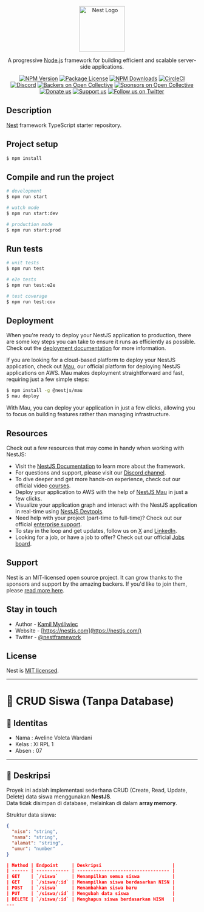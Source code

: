 <p align="center">
  <a href="http://nestjs.com/" target="blank"><img src="https://nestjs.com/img/logo-small.svg" width="120" alt="Nest Logo" /></a>
</p>

[circleci-image]: https://img.shields.io/circleci/build/github/nestjs/nest/master?token=abc123def456
[circleci-url]: https://circleci.com/gh/nestjs/nest

  <p align="center">A progressive <a href="http://nodejs.org" target="_blank">Node.js</a> framework for building efficient and scalable server-side applications.</p>
    <p align="center">
<a href="https://www.npmjs.com/~nestjscore" target="_blank"><img src="https://img.shields.io/npm/v/@nestjs/core.svg" alt="NPM Version" /></a>
<a href="https://www.npmjs.com/~nestjscore" target="_blank"><img src="https://img.shields.io/npm/l/@nestjs/core.svg" alt="Package License" /></a>
<a href="https://www.npmjs.com/~nestjscore" target="_blank"><img src="https://img.shields.io/npm/dm/@nestjs/common.svg" alt="NPM Downloads" /></a>
<a href="https://circleci.com/gh/nestjs/nest" target="_blank"><img src="https://img.shields.io/circleci/build/github/nestjs/nest/master" alt="CircleCI" /></a>
<a href="https://discord.gg/G7Qnnhy" target="_blank"><img src="https://img.shields.io/badge/discord-online-brightgreen.svg" alt="Discord"/></a>
<a href="https://opencollective.com/nest#backer" target="_blank"><img src="https://opencollective.com/nest/backers/badge.svg" alt="Backers on Open Collective" /></a>
<a href="https://opencollective.com/nest#sponsor" target="_blank"><img src="https://opencollective.com/nest/sponsors/badge.svg" alt="Sponsors on Open Collective" /></a>
  <a href="https://paypal.me/kamilmysliwiec" target="_blank"><img src="https://img.shields.io/badge/Donate-PayPal-ff3f59.svg" alt="Donate us"/></a>
    <a href="https://opencollective.com/nest#sponsor"  target="_blank"><img src="https://img.shields.io/badge/Support%20us-Open%20Collective-41B883.svg" alt="Support us"></a>
  <a href="https://twitter.com/nestframework" target="_blank"><img src="https://img.shields.io/twitter/follow/nestframework.svg?style=social&label=Follow" alt="Follow us on Twitter"></a>
</p>
  <!--[![Backers on Open Collective](https://opencollective.com/nest/backers/badge.svg)](https://opencollective.com/nest#backer)
  [![Sponsors on Open Collective](https://opencollective.com/nest/sponsors/badge.svg)](https://opencollective.com/nest#sponsor)-->

## Description

[Nest](https://github.com/nestjs/nest) framework TypeScript starter repository.

## Project setup

```bash
$ npm install
```

## Compile and run the project

```bash
# development
$ npm run start

# watch mode
$ npm run start:dev

# production mode
$ npm run start:prod
```

## Run tests

```bash
# unit tests
$ npm run test

# e2e tests
$ npm run test:e2e

# test coverage
$ npm run test:cov
```

## Deployment

When you're ready to deploy your NestJS application to production, there are some key steps you can take to ensure it runs as efficiently as possible. Check out the [deployment documentation](https://docs.nestjs.com/deployment) for more information.

If you are looking for a cloud-based platform to deploy your NestJS application, check out [Mau](https://mau.nestjs.com), our official platform for deploying NestJS applications on AWS. Mau makes deployment straightforward and fast, requiring just a few simple steps:

```bash
$ npm install -g @nestjs/mau
$ mau deploy
```

With Mau, you can deploy your application in just a few clicks, allowing you to focus on building features rather than managing infrastructure.

## Resources

Check out a few resources that may come in handy when working with NestJS:

- Visit the [NestJS Documentation](https://docs.nestjs.com) to learn more about the framework.
- For questions and support, please visit our [Discord channel](https://discord.gg/G7Qnnhy).
- To dive deeper and get more hands-on experience, check out our official video [courses](https://courses.nestjs.com/).
- Deploy your application to AWS with the help of [NestJS Mau](https://mau.nestjs.com) in just a few clicks.
- Visualize your application graph and interact with the NestJS application in real-time using [NestJS Devtools](https://devtools.nestjs.com).
- Need help with your project (part-time to full-time)? Check out our official [enterprise support](https://enterprise.nestjs.com).
- To stay in the loop and get updates, follow us on [X](https://x.com/nestframework) and [LinkedIn](https://linkedin.com/company/nestjs).
- Looking for a job, or have a job to offer? Check out our official [Jobs board](https://jobs.nestjs.com).

## Support

Nest is an MIT-licensed open source project. It can grow thanks to the sponsors and support by the amazing backers. If you'd like to join them, please [read more here](https://docs.nestjs.com/support).

## Stay in touch

- Author - [Kamil Myśliwiec](https://twitter.com/kammysliwiec)
- Website - [https://nestjs.com](https://nestjs.com/)
- Twitter - [@nestframework](https://twitter.com/nestframework)

## License

Nest is [MIT licensed](https://github.com/nestjs/nest/blob/master/LICENSE).

<!-- # 📋 Todo List API - NestJS

## 1) Identitas
- *Nama:* Aveline Voleta Wardani 
- *Kelas:* XI RPL 1  

---

## 2) Deskripsi Singkat API
API ini dibuat menggunakan *NestJS* tanpa database.  
Data Todo disimpan di dalam *array*.  
Fitur utama:
- Menambahkan todo
- Melihat semua todo
- Melihat todo berdasarkan ID
- Mengubah todo
- Menghapus todo  
---

## 3) Daftar Endpoint
| Method  | Endpoint        | Deskripsi                           |
|---------|------------------|-------------------------------------|
| GET     | /todos           | Menampilkan semua todo               |
| GET     | /todos/:id       | Menampilkan todo berdasarkan ID      |
| POST    | /todos           | Menambah todo baru                   |
| PUT     | /todos/:id       | Mengupdate todo berdasarkan ID        |
| DELETE  | /todos/:id       | Menghapus todo berdasarkan ID         |

---

## 4) Screenshot Hasil Uji Coba
*GET /todos*  
![GET /todos](./screenshots/GetToDos.png)

*POST /todos*  
![POST /todos](./screenshots/post.png)

*PUT /todos/:id*  
![PUT /todos/:id](./screenshots/put.png)

*DELETE /todos/:id*  
![DELETE /todos/:id](./screenshots/delete.png) -->

---


 # 📘 CRUD Siswa (Tanpa Database)

## 👤 Identitas
- Nama : Aveline Voleta Wardani  
- Kelas : XI RPL 1
- Absen : 07

---

## 📖 Deskripsi
Proyek ini adalah implementasi sederhana CRUD (Create, Read, Update, Delete) data siswa menggunakan **NestJS**.  
Data tidak disimpan di database, melainkan di dalam **array memory**.  

Struktur data siswa:
```json
{
  "nisn": "string",
  "nama": "string",
  "alamat": "string",
  "umur": "number"
}

| Method | Endpoint     | Deskripsi                          |
| ------ | ------------ | ---------------------------------- |
| GET    | `/siswa`     | Menampilkan semua siswa            |
| GET    | `/siswa/:id` | Menampilkan siswa berdasarkan NISN |
| POST   | `/siswa`     | Menambahkan siswa baru             |
| PUT    | `/siswa/:id` | Mengubah data siswa                |
| DELETE | `/siswa/:id` | Menghapus siswa berdasarkan NISN   |
---

